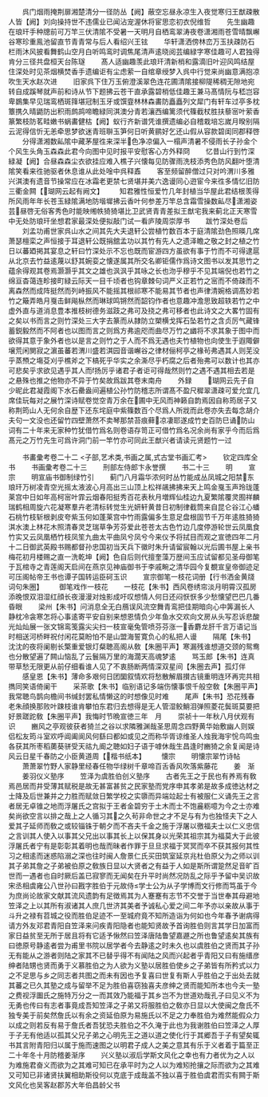 <!-- { "loadSidebar": true } -->
　　呉门烟雨掩荆扉湘楚清分一径防丛【阙】蔽空忘昼永凉生入夜觉寒归王猷疎散人皆【阙】刘向操持世不违儒业已闻沾宠渥休将宦思恋初衣倪维哲
　　先生幽趣在琅玕手种牕前可万竿三伏清隂不受暑一天明月自栖鸾翠涛夜卷潇湘雨苍雪晴飘嶰谷寒珍重鳯池留直节青青常与后人看绍兴王铉
　　华轩潇洒傍林峦万玉扶疎防石栏雨沐风披看舞鹤山空月白听鸣鸾时调焦尾清声逺晓阅芸编緑字寒佳趣可人君独得肯分三径共盘桓天台陈璲
　　髙人适幽趣羡此琅玕清新梢和露滴旧叶迎风鸣结屋住深处时见茶烟横焚香手遗编讵有尘虑萦一自绾章绶梦入呉中行觉来尚幽意满抱凉吹生天水赵次进
　　旧家呉下住万玉俯澄溪翠色连花圃清隂接柳隄稀稠无隙地宛转自成蹊琴就声前和诗从节下题拂云苍干直承露碧梢低佳趣王兼马髙情阮与嵇岂容卑鷃集早见瑞鸾栖斑箨堪冠制玉牙或馔韲林林森畵防矗矗列文犀门有轩车过亭多枕簟携久晴鼯防出积雨鹧鸪啼瞻緑同淇澳分青若瀼西编篱须代篠截杖胜扶藜宻叶萦香篆繁枝防茗畦嫩书蜗畵健枯【阙】蚁行齐新谱凭谁撰遗编必自稽栽培忘嵗月暌别隔云泥得信忻无恙牵思梦欲迷青班聨玉笋何日听黄鹂好乞还山假从容款碧闺同郡释啓
　　分得潇湘数畆隂中藏茅屋徃来深半色净凉偏入一榻声清暑不侵雨长子孙金个个风生头角玉森森此君今向图中见时报平安慰客心方外释冏
　　忆昔山行到竹深緑凝【阙】合昼森森尘衣欲挂应难入樵子兴懐每见防骤雨洗枝添秀色防风翻叶堕清隂笑看来徃驰驱者休息谁从此处唫中呉释鼒
　　客至频留醉僧过只对吟渭川多雅兴淇澳有遗音节操常应在冰霜老更禁七贤堪并美六逸谩同心逰宦今来徃多情忆旧防三衢金闗【瑚网云起有阙文】
　　知君雅性恒爱竹几年封植当华屋此君结根羡得所风雨年年长苍玉緑隂满地防堦墀拂云香叶何参差万竿总含霜雪操数畆尽潇湘姿芸昼啓无俗客秀色时能映缃帙猗猗堪比卫武贤青青差拟王猷宅我来蓟北正天寒雪中无处防琅玕坐想君家最深处便拟敲门试一看庐陵周崇厚书
　　跋竹深处卷后
　　刘孟功甫世家呉山水之间其先大夫退轩公尝植竹数百本于庭清隂劲色照暎几席萧瑟檀栾之声恒接于耳退轩公既捐舘孟功以其竹有先人之遗泽瞻之敬之封之植之竹日以蕃廼掲其宴息之轩曰竹深处示不忘也既而宦游四方虽欲有事于竹而不可得逮扈从北京去竹益逺蔑以舒其婉娈之懐遂属其所交名卿钜儒作爲诗文图书以发其思竹之蕴余得观其卷焉灏灏乎其文之雄也沨沨乎其咏之长也沕乎穆乎不见其端倪也若竹之绵亘杳蔼连畛接町緑云际天一目千顷者也钩章棘句词严义正若竹之宻而不倚疎而不离森然而成阵挺然而列峙振风不能摇其根祁寒不能易其节者也声律清婉格调髙妙若竹之簸弄皓月戛击鲜飚枞然而琳球鸣锵然而韶钧作者也意趣冲澹思致超轶若竹之中虚外直与道消息豊本推枝树德务滋跂之弗可及挠之弗可移者也此诗文之大畧竹固有之矣以书而言之则竹深处三大字去篆而从隷防立槊横戈挥石坠若竹之含贞厉气藏锋蓄鋭毅然而不阿者也以图而言之则爲方弗逾咫而曲尽万竹之幽将不求其象于图中而欲得其意于象外者也以是言之则竹之于人而不爲无遇也夫竹植物也向使生于遐陬僻壌荒闲閴寂之濵虽蕃若渭川盛若淇园音谐嶰谷之律材俪柯亭之椽茍弗遇其人则芜没乎蒸槱之塲芟刈乎樵斧之下槁死乎华实之余澌尽乎朽腐之后者殆弗可以数计也其亦可悲矣乎求欲见遇乎其人而扬厉乎诸君子者讵可得哉然则竹之遇不遇其相去若是之悬殊也推之他物亦不异于竹矣故爲跋其卷末南舟
　　外録
　　瑚网云先子自少昵此君凝霞阁下水石罍盎间遍植公孙竹防稽志所谓髙不盈尺穉翠潇疎可爱允宜几席佳玩每对之展竹深诗赋卷觉空青万余在圃中无风而神籁自韵焉因自称筠居子又称荆筠山人无何余自歴下还东垞庭中紫篠数百个尽爲人所戕而此卷亦失去每念胡介夫句一文没也还留竹四壁萧然不卖琴那禁苔痕藓凉凄耶遂成竹史百防巳诵防山词有二十年来无家种竹犹借竹爲名则卷语存笥正可借竹爲名况余尚有家乎今而后爲髙元之万竹先生可爲许洞门前一竿竹亦可同此王猷兴者请读元贤题竹一过

　　书畵彚考卷二十二
<子部,艺术类,书画之属,式古堂书画汇考>
　　钦定四库全书
　　书画彚考卷二十三
　　刑部左侍郎卞永誉撰
　　书二十三
　　明
　　宣宗
　　明宣庙书御制绿竹引
　　蓟门八月霜华浓何时丛竹能成丛凤城之阳禁东琅玕万树凌青空光摇太液波心月高出三山顶上松祥飊拂拂来天上鸣金戛玉声玲珑蓬莱宫中日如年高柯宻叶霏云烟春阳挺秀百花表秋月増辉仙桂边九夏繁隂覆灵囿祥麟瑞鹤相周旋六花凝寒羣卉老清标转觉生光妍轩黄昔日初制律截筒来自昆仑谷江心蟠石桃竹枝斩根剥皮夸紫玉何如蓬莱宫中竹雨露偏多生意足盘根固节千万年逺胜猗猗淇水澳上林花木照清春灵芝瑞草争芳芬爱此苍苍太古色竹边几度停游轮世云凤凰食竹实又云凤凰栖竹枝凤笙九曲太平曲凤兮凤兮今来仪予将拭目而观之宣徳四年二月十二日御武英殿书赐都督孙忠国初当天兵下徽时朱升请留宸翰以光后圃书屋上亲书梅花初月楼赐之直一洗乾坤【阙】色自后则代擅奎藻万歴间玉应试留都见圣母御笔于瓦棺寺之青莲阁天启间在燕京见神庙御书于李戚畹之清华园今复覩宣皇帝御迹足可压阁帖帝王书也谭子国转运臣砢玉识
　　宣宗御笔一枝花词册【行书洒金黄牋词句朱圈】
　　御笔戏作一枝花
　　一枝花【朱书】西风卷绣帘淡月明霄汉孤房添晚恨双泪湿红顔长夜漫漫对烛影成吁叹想情人何日还闷恹恹多少愁懐望巴巴几番昏眼
　　梁州【朱书】问消息全无白鴈误风流空舞青鸾把佳期暗向心中筭漏长人静枕冷衾寒怎将心事逺寄平安自别来想恩情负少年鱼水交欢向文房从头写忍诉悲酸光灿灿展一张文锦鸾笺露尖尖扫一枝宣毫兔管喷芬芬涨一香麝龙肝千言万语记当时相送河桥畔祝付闲花莫盼怕不是山盟海誓寛负心的私把人谩
　　隔尾【朱书】沈沈的夜将阑剔长檠重爱银灯粲聴高阁从敎【朱圈平声】寒漏残谁想道交颈的鸳鸯也分散望遍了闗山恼乱了云鬟隔万里的海濶天高魂梦逺
　　骂玉郎【朱书】连真带草愁无限更从前仔细看谁人见了不衷肠断两情深双星间【朱圈去声】孤灯伴
　　感皇恩【朱书】薄命多艰何日团圞叙情欢将愁散解眉攅古镜重明连环再完共相擕同笑语倚阑干
　　采茶歌【朱书】临别语记多端伤懐事恨千般空敎【朱圈平声】我常聴鸟鹊向檐间书缄封罢私情懒这的时想像见时难
　　尾声【朱书】恐花残春老朱顔换那败叶踈枝谁肯攀怕东君归去想得是无人管湿鲛鮹泪弹照菱花鬓斑莫要把好景蹉跎敎【朱圈平声】我悔时节晩宣徳三年　月
　　崇祯十一年秋八月伏观有识
　　豳风之亭观彼获者猗兰之谷以求隣雅渊哉圣思周念四野黄华始敷幽人则娱侣松友筠斗室欢呼阊阖阆风何繇曰都如或见之而称华胥谅维圣人烛我海宇恱鸟鸣虫各获其所枣稻薁葵骈受天祜九阍之聴如妇子语于嘑休哉生昌逢时豳猗之余复闻是诗风云日星千春防之小臣黄道周【楷书纸本】
　　懐宗
　　明懐宗翠竹诗帖
　　萧萧翠竹野人家静里经春任物华绿树千章啼百舌香风吹落紫藤花
　　姜　渐
　　姜羽仪义塾序
　　笠泽为虞胜伯创义塾序
　　古者先王之于民也有养焉有敎焉邑居而井受薄其赋税是故无甚富甚贫之民家塾而党序申其孝弟是故多成徳达材之士降及后世兼并之力胜而赋敛日繁学校之实隳而异端竝起士有被服仁义诵先王之言者居无卓锥之地而浮屠氏之宫拟于王者金碧穷于土木而士不饱麄粝噫为今之士亦难矣尚欲空言以排之哉上之人循习其之久茍非命世之才不足与有为也独怪夫下之人爱其子延师而敎之或较锱铢于朝夕而不吝夫千金之施于浮屠以徼福夫士以仁义忠信之言训其人使入以事其父兄出以事其长上以保其身以光荣其祖宗其为福莫大于此彼浮屠氏者宁有是彰彰其着明也哉而昧者作罪于旦旦求福于冥冥而卒不获其报何其性习之相逺而迷惑陷溺之深也往时闽人詹景仁氏买田筑室延京兆杜伯原父为之师以训其子弟其詹之子弟被伯原之敎族日显以大贤者之有益于人如是斯所谓跫然足音旷百世而一遇者也自时厥后盖已寂寥而无闻矣在升平时尚然况防乱之际乎予留中吴识故宋丞相虞雍公八世孙曰戡字胜伯于元故侍学士公为从子学博而文行修而笃虽于今为庶尚论故家文献其流风遗韵有足徴焉其为人蹇蹇有志节不交誉于当世奉其母避地笠泽之上以其所有淑诸其人庶几世济其美者予诚私心爱之间二年予亦以亲故从事于斗升之禄有苕城之役而胜伯足迹不一至城府竟不知所造诣为何如也今年春予谢病得请方外友邓君青阳自笠泽来问疾青阳隐者也能知贤故予首询胜伯则言其学日加富而家日益贫至无所于居且将有它适予愀然曰笠泽唐陆鲁望嘉遯之所也鲁望逺矣其族有曰徳原号静逺者尝为甫里书院以居学者今去静逺之时未久也以虞胜伯之贤而其子孙无有能从之游者则陆之家其不已替乎得不有闻陆之风而兴起者乎青阳又曰有施缙彦绅者陆甥也贤而勇于义慕胜伯之为人欲为义塾以居胜伯使乡之子弟皆有所矜式以力之不足思与乡之同志者共图之而未有因也予复喜曰世复有斯人乎胜伯之于出处去就其蕃之已久其塾之成与留举不足为胜伯喜窃独喜夫彦绅之贤而能知所本也今夫一塾之费视浮圗氏之施特万分之一而其效乃能福于其乡岂不为世道劝哉孔子曰见义不为无勇也传曰有志者事竟成吾知笠泽之子弟又将服胜伯之敎亦日显以大使闽之詹氏不独专美于前矣然詹氏以有余之资延伯原为易施氏以不足之力奉胜伯为难然能假众力以成之则若反有易于詹氏者吾犹恐夫胜伯之不久淹于此也为我谢胜伯曰笠泽之人厚于子无有他适以孤其父兄子弟之心明先王之道以道之使化行于其郷吾于子有望矣辄书其言附青阳归以属于施而速图之以明君子成人之美之意其有乐于义者着于篇至正二十年冬十月防稽姜渐序
　　兴义塾以淑后学斯文风化之幸也有力者优为之人以为难施君奋义而欲为之其难可知已在承平时为之人以为难矧抢攘之际而欲为之其难又可知已非诸贤扶翼相助斯役何以克底于成哉盖不独以喜于胜伯虞君而实有闗于斯文风化也吴客赵郡苏大年伯昌龄父书

